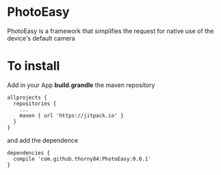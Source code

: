 # PhotoEasy
PhotoEasy is a framework that simplifies the request for native use of the device's default camera
# To install
Add in your App <b>build.grandle</b> the maven repository
```
allprojects {
  repositories {
    ...
    maven { url 'https://jitpack.io' }
  }
}
```
and add the dependence
```
dependencies {
  compile 'com.github.thorny84:PhotoEasy:0.0.1'
}
```
